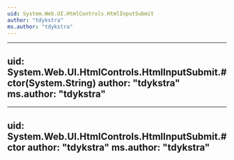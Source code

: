 ```yaml
---
uid: System.Web.UI.HtmlControls.HtmlInputSubmit
author: "tdykstra"
ms.author: "tdykstra"
---
```


---
uid: System.Web.UI.HtmlControls.HtmlInputSubmit.#ctor(System.String)
author: "tdykstra"
ms.author: "tdykstra"
---

---
uid: System.Web.UI.HtmlControls.HtmlInputSubmit.#ctor
author: "tdykstra"
ms.author: "tdykstra"
---
